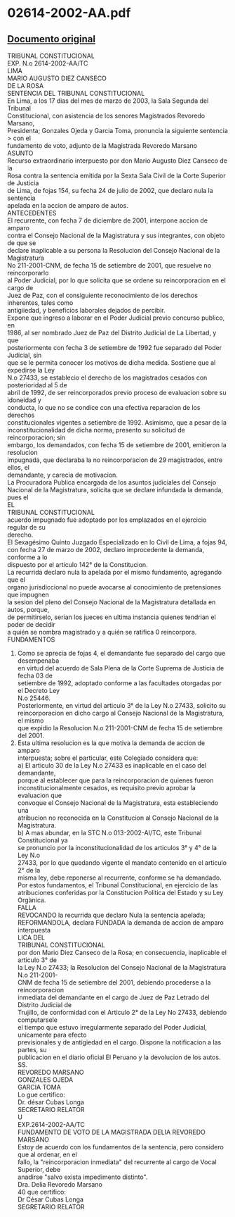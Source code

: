 
02614-2002-AA.pdf
=================
  
[Documento original](https://tc.gob.pe/jurisprudencia/2003/02614-2002-AA.pdf)  
---  
  
TRIBUNAL CONSTITUCIONAL  
EXP. N.o 2614-2002-AA/TC  
LIMA  
MARIO AUGUSTO DIEZ CANSECO  
DE LA ROSA  
SENTENCIA DEL TRIBUNAL CONSTITUCIONAL  
En Lima, a los 17 dias del mes de marzo de 2003, la Sala Segunda del Tribunal  
Constitucional, con asistencia de los senores Magistrados Revoredo Marsano,  
Presidenta; Gonzales Ojeda y Garcia Toma, pronuncia la siguiente sentencia > con el  
fundamento de voto, adjunto de la Magistrada Revoredo Marsano  
ASUNTO  
Recurso extraordinario interpuesto por don Mario Augusto Diez Canseco de la  
Rosa contra la sentencia emitida por la Sexta Sala Civil de la Corte Superior de Justicia  
de Lima, de fojas 154, su fecha 24 de julio de 2002, que declaro nula la sentencia  
apelada en la accion de amparo de autos.  
ANTECEDENTES  
El recurrente, con fecha 7 de diciembre de 2001, interpone accion de amparo  
contra el Consejo Nacional de la Magistratura y sus integrantes, con objeto de que se  
declare inaplicable a su persona la Resolucion del Consejo Nacional de la Magistratura  
No 211-2001-CNM, de fecha 15 de setiembre de 2001, que resuelve no reincorporarlo  
al Poder Judicial, por lo que solicita que se ordene su reincorporacion en el cargo de  
Juez de Paz, con el consiguiente reconocimiento de los derechos inherentes, tales como  
antigiiedad, y beneficios laborales dejados de percibir.  
Expone que ingreso a laborar en el Poder Judicial previo concurso publico, en  
1986, al ser nombrado Juez de Paz del Distrito Judicial de La Libertad, y que  
posteriormente con fecha 3 de setiembre de 1992 fue separado del Poder Judicial, sin  
que se le permita conocer los motivos de dicha medida. Sostiene que al expedirse la Ley  
N.o 27433, se establecio el derecho de los magistrados cesados con posterioridad al 5 de  
abril de 1992, de ser reincorporados previo proceso de evaluacion sobre su idoneidad y  
conducta, lo que no se condice con una efectiva reparacion de los derechos  
constitucionales vigentes a setiembre de 1992. Asimismo, que a pesar de la  
inconstitucionalidad de dicha norma, presento su solicitud de reincorporacion; sin  
embargo, los demandados, con fecha 15 de setiembre de 2001, emitieron la resolucion  
impugnada, que declaraba la no reincorporacion de 29 magistrados, entre ellos, el  
demandante, y carecia de motivacion.  
La Procuradora Publica encargada de los asuntos judiciales del Consejo  
Nacional de la Magistratura, solicita que se declare infundada la demanda, pues el  
EL  
TRIBUNAL CONSTITUCIONAL  
acuerdo impugnado fue adoptado por los emplazados en el ejercicio regular de su  
derecho.  
El Sexagésimo Quinto Juzgado Especializado en lo Civil de Lima, a fojas 94,  
con fecha 27 de marzo de 2002, declaro improcedente la demanda, conforme a lo  
dispuesto por el articulo 142° de la Constitucion.  
La recurrida declaro nula la apelada por el mismo fundamento, agregando que el  
organo jurisdiccional no puede avocarse al conocimiento de pretensiones que impugnen  
la sesion del pleno del Consejo Nacional de la Magistratura detallada en autos, porque,  
de permitirselo, serian los jueces en ultima instancia quienes tendrian el poder de decidir  
a quién se nombra magistrado y a quién se ratifica 0 reincorpora.  
FUNDAMENTOS  
1. Como se aprecia de fojas 4, el demandante fue separado del cargo que desempenaba  
en virtud del acuerdo de Sala Plena de la Corte Suprema de Justicia de fecha 03 de  
setiembre de 1992, adoptado conforme a las facultades otorgadas por el Decreto Ley  
N.o 25446.  
Posteriormente, en virtud del articulo 3° de la Ley N.o 27433, solicito su  
reincorporacion en dicho cargo al Consejo Nacional de la Magistratura, el mismo  
que expidio la Resolucion N.o 211-2001-CNM de fecha 15 de setiembre del 2001.  
2. Esta ultima resolucion es la que motiva la demanda de accion de amparo  
interpuesta; sobre el particular, este Colegiado considera que:  
a) El articulo 30 de la Ley N.o 27433 es inaplicable en el caso del demandante,  
porque al establecer que para la reincorporacion de quienes fueron  
inconstitucionalmente cesados, es requisito previo aprobar la evaluacion que  
convoque el Consejo Nacional de la Magistratura, esta estableciendo una  
atribucion no reconocida en la Constitucion al Consejo Nacional de la  
Magistratura.  
b) A mas abundar, en la STC N.o 013-2002-AI/TC, este Tribunal Constitucional ya  
se pronuncio por la inconstitucionalidad de los articulos 3° y 4° de la Ley N.o  
27433, por lo que quedando vigente el mandato contenido en el articulo 2° de la  
misma ley, debe reponerse al recurrente, conforme se ha demandado.  
Por estos fundamentos, el Tribunal Constitucional, en ejercicio de las  
atribuciones conferidas por la Constitucion Politica del Estado y su Ley Orgànica.  
FALLA  
REVOCANDO la recurrida que declaro Nula la sentencia apelada;  
REFORMANDOLA, declara FUNDADA la demanda de accion de amparo interpuesta  
LICA DEL  
TRIBUNAL CONSTITUCIONAL  
por don Mario Diez Canseco de la Rosa; en consecuencia, inaplicable el articulo 3° de  
la Ley N.o 27433; la Resolucion del Consejo Nacional de la Magistratura N.o 211-2001-  
CNM de fecha 15 de setiembre del 2001, debiendo procederse a la reincorporacion  
inmediata del demandante en el cargo de Juez de Paz Letrado del Distrito Judicial de  
Trujillo, de conformidad con el Articulo 2° de la Ley No 27433, debiendo computarsele  
el tiempo que estuvo irregularmente separado del Poder Judicial, unicamente para efecto  
previsionales y de antigiedad en el cargo. Dispone la notificacion a las partes, su  
publicacion en el diario oficial El Peruano y la devolucion de los autos.  
SS.  
REVOREDO MARSANO  
GONZALES OJEDA  
GARCIA TOMA  
Lo gue certifico:  
Dr. désar Cubas Longa  
SECRETARIO RELATOR  
U  
EXP.2614-2002-AA/TC  
FUNDAMENTO DE VOTO DE LA MAGISTRADA DELIA REVOREDO MARSANO  
Estoy de acuerdo con los fundamentos de la sentencia, pero considero que al ordenar, en el  
fallo, la "reincorporacion inmediata" del recurrente al cargo de Vocal Superior, debe  
anadirse "salvo exista impedimento distinto".  
Dra. Delia Revoredo Marsano  
40 que certifico:  
Dr César Cubas Longa  
SEGRETARIO RELATOR